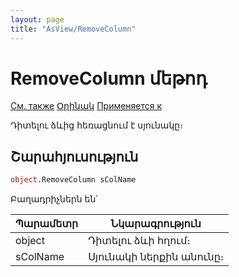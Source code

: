 ```yaml
---
layout: page
title: "AsView/RemoveColumn"
---
```



# RemoveColumn մեթոդ

[См. также](../Asview.md) [Օրինակ](../../Examples/E_AsView.html) [Применяется к](../Asview.md)

Դիտելու ձևից հեռացնում է սյունակը։

## Շարահյուսություն

``` vb
object.RemoveColumn sColName 
```
Բաղադրիչներն են՝

| Պարամետր | Նկարագրություն |
|--|--|
| object | Դիտելու ձևի հղում։ |
| sColName | Սյունակի ներքին անունը։  |